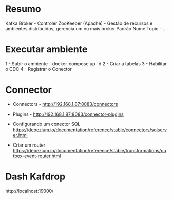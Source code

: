 # Resumo
Kafka Broker - Controler 
ZooKeeper (Apache) - Gestão de recursos e ambientes distribuidos, gerencia um ou mais broker
Padrão Nome Topic - <organization>.<application-name>.<event-type>.<event>

# Executar ambiente
1 - Subir o ambiente -  docker-compose up -d
2 - Criar a tabelas
3 - Habilitar o CDC
4 - Registrar o Conector

# Connector
- Connectors - http://192.168.1.87:8083/connectors
- Plugins - http://192.168.1.87:8083/connector-plugins

- Configurando um conector SQL 
https://debezium.io/documentation/reference/stable/connectors/sqlserver.html

- Criar um router
https://debezium.io/documentation/reference/stable/transformations/outbox-event-router.html

# Dash Kafdrop
http://localhost:19000/